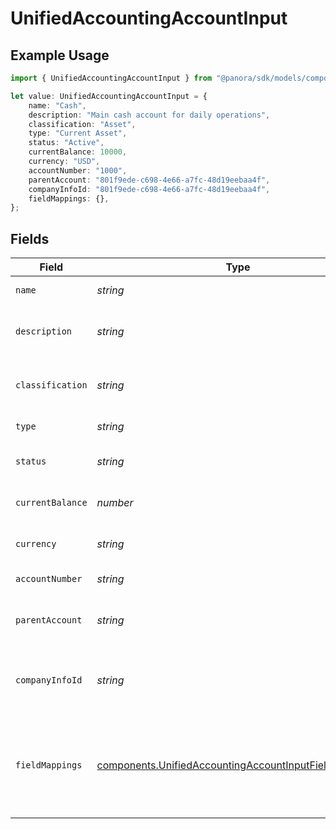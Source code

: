 # UnifiedAccountingAccountInput

## Example Usage

```typescript
import { UnifiedAccountingAccountInput } from "@panora/sdk/models/components";

let value: UnifiedAccountingAccountInput = {
    name: "Cash",
    description: "Main cash account for daily operations",
    classification: "Asset",
    type: "Current Asset",
    status: "Active",
    currentBalance: 10000,
    currency: "USD",
    accountNumber: "1000",
    parentAccount: "801f9ede-c698-4e66-a7fc-48d19eebaa4f",
    companyInfoId: "801f9ede-c698-4e66-a7fc-48d19eebaa4f",
    fieldMappings: {},
};
```

## Fields

| Field                                                                                                                          | Type                                                                                                                           | Required                                                                                                                       | Description                                                                                                                    | Example                                                                                                                        |
| ------------------------------------------------------------------------------------------------------------------------------ | ------------------------------------------------------------------------------------------------------------------------------ | ------------------------------------------------------------------------------------------------------------------------------ | ------------------------------------------------------------------------------------------------------------------------------ | ------------------------------------------------------------------------------------------------------------------------------ |
| `name`                                                                                                                         | *string*                                                                                                                       | :heavy_minus_sign:                                                                                                             | The name of the account                                                                                                        | Cash                                                                                                                           |
| `description`                                                                                                                  | *string*                                                                                                                       | :heavy_minus_sign:                                                                                                             | A description of the account                                                                                                   | Main cash account for daily operations                                                                                         |
| `classification`                                                                                                               | *string*                                                                                                                       | :heavy_minus_sign:                                                                                                             | The classification of the account                                                                                              | Asset                                                                                                                          |
| `type`                                                                                                                         | *string*                                                                                                                       | :heavy_minus_sign:                                                                                                             | The type of the account                                                                                                        | Current Asset                                                                                                                  |
| `status`                                                                                                                       | *string*                                                                                                                       | :heavy_minus_sign:                                                                                                             | The status of the account                                                                                                      | Active                                                                                                                         |
| `currentBalance`                                                                                                               | *number*                                                                                                                       | :heavy_minus_sign:                                                                                                             | The current balance of the account                                                                                             | 10000                                                                                                                          |
| `currency`                                                                                                                     | *string*                                                                                                                       | :heavy_minus_sign:                                                                                                             | The currency of the account                                                                                                    | USD                                                                                                                            |
| `accountNumber`                                                                                                                | *string*                                                                                                                       | :heavy_minus_sign:                                                                                                             | The account number                                                                                                             | 1000                                                                                                                           |
| `parentAccount`                                                                                                                | *string*                                                                                                                       | :heavy_minus_sign:                                                                                                             | The UUID of the parent account                                                                                                 | 801f9ede-c698-4e66-a7fc-48d19eebaa4f                                                                                           |
| `companyInfoId`                                                                                                                | *string*                                                                                                                       | :heavy_minus_sign:                                                                                                             | The UUID of the associated company info                                                                                        | 801f9ede-c698-4e66-a7fc-48d19eebaa4f                                                                                           |
| `fieldMappings`                                                                                                                | [components.UnifiedAccountingAccountInputFieldMappings](../../models/components/unifiedaccountingaccountinputfieldmappings.md) | :heavy_minus_sign:                                                                                                             | The custom field mappings of the object between the remote 3rd party & Panora                                                  | {<br/>"custom_field_1": "value1",<br/>"custom_field_2": "value2"<br/>}                                                         |